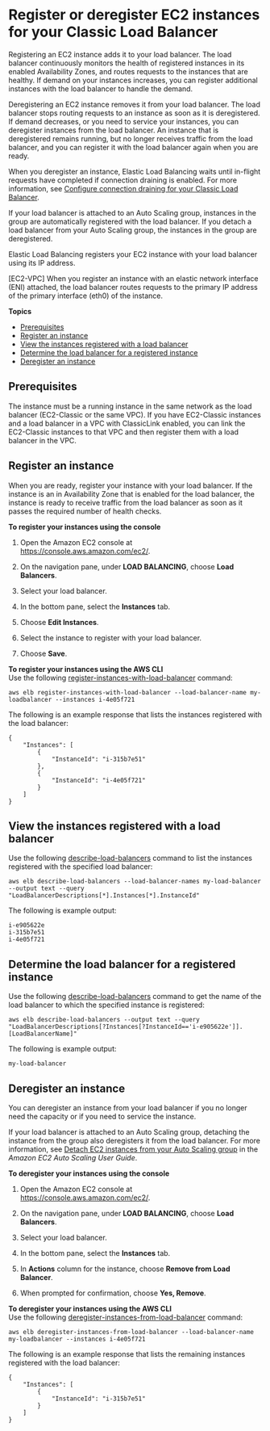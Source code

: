 # Register or deregister EC2 instances for your Classic Load Balancer<a name="elb-deregister-register-instances"></a>

Registering an EC2 instance adds it to your load balancer\. The load balancer continuously monitors the health of registered instances in its enabled Availability Zones, and routes requests to the instances that are healthy\. If demand on your instances increases, you can register additional instances with the load balancer to handle the demand\.

Deregistering an EC2 instance removes it from your load balancer\. The load balancer stops routing requests to an instance as soon as it is deregistered\. If demand decreases, or you need to service your instances, you can deregister instances from the load balancer\. An instance that is deregistered remains running, but no longer receives traffic from the load balancer, and you can register it with the load balancer again when you are ready\.

When you deregister an instance, Elastic Load Balancing waits until in\-flight requests have completed if connection draining is enabled\. For more information, see [Configure connection draining for your Classic Load Balancer](config-conn-drain.md)\.

If your load balancer is attached to an Auto Scaling group, instances in the group are automatically registered with the load balancer\. If you detach a load balancer from your Auto Scaling group, the instances in the group are deregistered\.

Elastic Load Balancing registers your EC2 instance with your load balancer using its IP address\.

\[EC2\-VPC\] When you register an instance with an elastic network interface \(ENI\) attached, the load balancer routes requests to the primary IP address of the primary interface \(eth0\) of the instance\.

**Topics**
+ [Prerequisites](#elb-register-instances-prereq)
+ [Register an instance](#elb-register-instances)
+ [View the instances registered with a load balancer](#elb-describe-load-balancer-instances)
+ [Determine the load balancer for a registered instance](#elb-describe-instance-load-balancer)
+ [Deregister an instance](#elb-deregister-instances)

## Prerequisites<a name="elb-register-instances-prereq"></a>

The instance must be a running instance in the same network as the load balancer \(EC2\-Classic or the same VPC\)\. If you have EC2\-Classic instances and a load balancer in a VPC with ClassicLink enabled, you can link the EC2\-Classic instances to that VPC and then register them with a load balancer in the VPC\.

## Register an instance<a name="elb-register-instances"></a>

When you are ready, register your instance with your load balancer\. If the instance is an in Availability Zone that is enabled for the load balancer, the instance is ready to receive traffic from the load balancer as soon as it passes the required number of health checks\.

**To register your instances using the console**

1. Open the Amazon EC2 console at [https://console\.aws\.amazon\.com/ec2/](https://console.aws.amazon.com/ec2/)\.

1. On the navigation pane, under **LOAD BALANCING**, choose **Load Balancers**\.

1. Select your load balancer\.

1. In the bottom pane, select the **Instances** tab\.

1. Choose **Edit Instances**\.

1. Select the instance to register with your load balancer\.

1. Choose **Save**\.

**To register your instances using the AWS CLI**  
Use the following [register\-instances\-with\-load\-balancer](https://docs.aws.amazon.com/cli/latest/reference/elb/register-instances-with-load-balancer.html) command:

```
aws elb register-instances-with-load-balancer --load-balancer-name my-loadbalancer --instances i-4e05f721
```

The following is an example response that lists the instances registered with the load balancer:

```
{
    "Instances": [
        {
            "InstanceId": "i-315b7e51"
        }, 
        {
            "InstanceId": "i-4e05f721"
        }
    ]
}
```

## View the instances registered with a load balancer<a name="elb-describe-load-balancer-instances"></a>

Use the following [describe\-load\-balancers](https://docs.aws.amazon.com/cli/latest/reference/elb/describe-load-balancers.html) command to list the instances registered with the specified load balancer:

```
aws elb describe-load-balancers --load-balancer-names my-load-balancer --output text --query "LoadBalancerDescriptions[*].Instances[*].InstanceId"
```

The following is example output:

```
i-e905622e
i-315b7e51
i-4e05f721
```

## Determine the load balancer for a registered instance<a name="elb-describe-instance-load-balancer"></a>

Use the following [describe\-load\-balancers](https://docs.aws.amazon.com/cli/latest/reference/elb/describe-load-balancers.html) command to get the name of the load balancer to which the specified instance is registered:

```
aws elb describe-load-balancers --output text --query "LoadBalancerDescriptions[?Instances[?InstanceId=='i-e905622e']].[LoadBalancerName]"
```

The following is example output:

```
my-load-balancer
```

## Deregister an instance<a name="elb-deregister-instances"></a>

You can deregister an instance from your load balancer if you no longer need the capacity or if you need to service the instance\.

If your load balancer is attached to an Auto Scaling group, detaching the instance from the group also deregisters it from the load balancer\. For more information, see [Detach EC2 instances from your Auto Scaling group](https://docs.aws.amazon.com/autoscaling/ec2/userguide/detach-instance-asg.html) in the *Amazon EC2 Auto Scaling User Guide*\.

**To deregister your instances using the console**

1. Open the Amazon EC2 console at [https://console\.aws\.amazon\.com/ec2/](https://console.aws.amazon.com/ec2/)\.

1. On the navigation pane, under **LOAD BALANCING**, choose **Load Balancers**\.

1. Select your load balancer\.

1. In the bottom pane, select the **Instances** tab\.

1. In **Actions** column for the instance, choose **Remove from Load Balancer**\.

1. When prompted for confirmation, choose **Yes, Remove**\.

**To deregister your instances using the AWS CLI**  
Use the following [deregister\-instances\-from\-load\-balancer](https://docs.aws.amazon.com/cli/latest/reference/elb/deregister-instances-from-load-balancer.html) command:

```
aws elb deregister-instances-from-load-balancer --load-balancer-name my-loadbalancer --instances i-4e05f721
```

The following is an example response that lists the remaining instances registered with the load balancer:

```
{
    "Instances": [
        {
            "InstanceId": "i-315b7e51"
        }
    ]
}
```